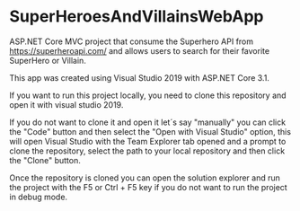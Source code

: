 # SuperHeroesAndVillainsWebApp

ASP.NET Core MVC project that consume the Superhero API from https://superheroapi.com/ and allows users to search for their favorite SuperHero or Villain.

This app was created using Visual Studio 2019 with ASP.NET Core 3.1.

If you want to run this project locally, you need to clone this repository and open it with visual studio 2019. 

If you do not want to clone it and open it let´s say "manually" you can click the "Code" button and then select the "Open with Visual Studio" option, this will open Visual Studio with the Team Explorer tab opened and a prompt to clone the repository, select the path to your local repository and then click the "Clone" button.

Once the repository is cloned you can open the solution explorer and run the project with the F5 or Ctrl + F5 key if you do not want to run the project in debug mode.
